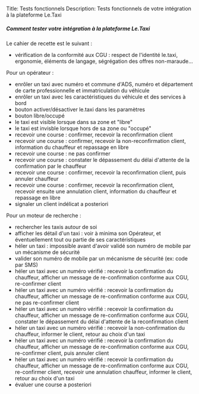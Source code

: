 Title: Tests fonctionnels 
Description: Tests fonctionnels de votre intégration à la plateforme Le.Taxi

##### Comment tester votre intégration à la plateforme Le.Taxi

Le cahier de recette est le suivant :

* vérification de la conformité aux CGU : respect de l'identité le.taxi, ergonomie, éléments de langage, ségrégation des offres non-maraude...

Pour un opérateur :

* enrôler un taxi avec numéro et commune d'ADS, numéro et département de carte professionnelle et immatriculation du véhicule
* enrôler un taxi avec les caractéristiques du véhicule et des services à bord
* bouton activer/désactiver le.taxi dans les paramètres
* bouton libre/occupé
* le taxi est visible lorsque dans sa zone et "libre"
* le taxi est invisble lorsque hors de sa zone ou "occupé"
* recevoir une course : confirmer, recevoir la reconfirmation client
* recevoir une course : confirmer, recevoir la non-reconfirmation client, information du chauffeur et repassage en libre
* recevoir une course : ne pas confirmer
* recevoir une course : constater le dépassement du délai d'attente de la confirmation par le chauffeur
* recevoir une course : confirmer, recevoir la reconfirmation client, puis annuler chauffeur
* recevoir une course : confirmer, recevoir la reconfirmation client, recevoir ensuite une annulation client, information du chauffeur et repassage en libre 
* signaler un client indélicat a posteriori

Pour un moteur de recherche :

* rechercher les taxis autour de soi
* afficher les détail d'un taxi : voir à minima son Opérateur, et éventuellement tout ou partie de ses caractéristiques
* héler un taxi : impossible avant d'avoir validé son numéro de mobile par un mécanisme de sécurité
* valider son numéro de mobile par un mécanisme de sécurité (ex: code par SMS)
* héler un taxi avec un numéro vérifié : recevoir la confirmation du chauffeur, afficher un message de re-confirmation conforme aux CGU, re-confirmer client
* héler un taxi avec un numéro vérifié : recevoir la confirmation du chauffeur, afficher un message de re-confirmation conforme aux CGU, ne pas re-confirmer client
* héler un taxi avec un numéro vérifié : recevoir la confirmation du chauffeur, afficher un message de re-confirmation conforme aux CGU, constater le dépassement du délai d'attente de la reconfirmation client
* héler un taxi avec un numéro vérifié : recevoir la non-confirmation du chauffeur, informer le client, retour au choix d'un taxi
* héler un taxi avec un numéro vérifié : recevoir la confirmation du chauffeur, afficher un message de re-confirmation conforme aux CGU, re-confirmer client, puis annuler client
* héler un taxi avec un numéro vérifié : recevoir la confirmation du chauffeur, afficher un message de re-confirmation conforme aux CGU, re-confirmer client, recevoir une annulation chauffeur, informer le client, retour au choix d'un taxi
* évaluer une course a posteriori


